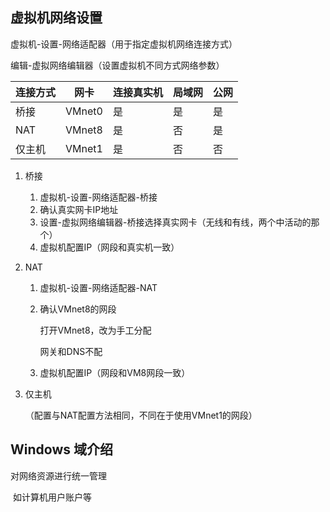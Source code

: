 ## 虚拟机网络设置

虚拟机-设置-网络适配器（用于指定虚拟机网络连接方式）

编辑-虚拟网络编辑器（设置虚拟机不同方式网络参数）

| 连接方式 | 网卡   | 连接真实机 | 局域网 | 公网 |
| -------- | ------ | ---------- | ------ | ---- |
| 桥接     | VMnet0 | 是         | 是     | 是   |
| NAT      | VMnet8 | 是         | 否     | 是   |
| 仅主机   | VMnet1 | 是         | 否     | 否   |

1.  桥接

    1.  虚拟机-设置-网络适配器-桥接
    2.  确认真实网卡IP地址
    3.  设置-虚拟网络编辑器-桥接选择真实网卡（无线和有线，两个中活动的那个）
    4.  虚拟机配置IP（网段和真实机一致）

2.  NAT

    1.  虚拟机-设置-网络适配器-NAT

    2.  确认VMnet8的网段

        打开VMnet8，改为手工分配

        网关和DNS不配

    3.  虚拟机配置IP（网段和VM8网段一致）

3.  仅主机

    （配置与NAT配置方法相同，不同在于使用VMnet1的网段）



## Windows 域介绍

对网络资源进行统一管理

​	如计算机用户账户等